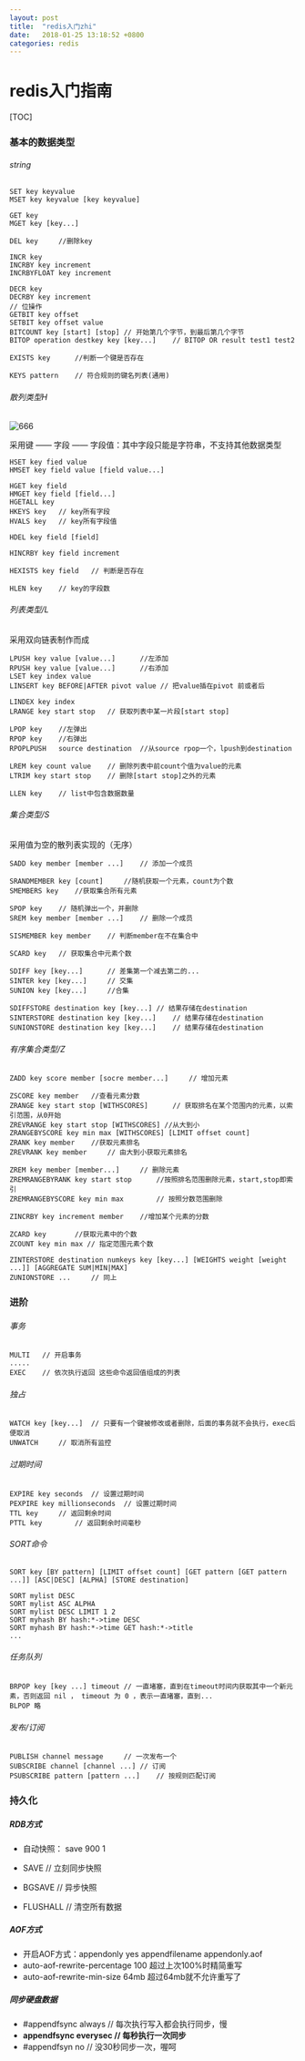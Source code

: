 ```yaml
---
layout: post
title:  "redis入门zhi"
date:   2018-01-25 13:18:52 +0800
categories: redis
---
```


# redis入门指南

[TOC]

### 基本的数据类型

###### string

```
SET key keyvalue
MSET key keyvalue [key keyvalue]

GET key
MGET key [key...]

DEL key		//删除key

INCR key
INCRBY key increment
INCRBYFLOAT key increment

DECR key
DECRBY key increment
// 位操作
GETBIT key offset
SETBIT key offset value
BITCOUNT key [start] [stop]	// 开始第几个字节，到最后第几个字节
BITOP operation destkey key [key...]	// BITOP OR result test1 test2

EXISTS key		//判断一个键是否存在

KEYS pattern	// 符合规则的键名列表(通用)
```

###### 散列类型H

![666](_picture/1.png)

采用键 —— 字段 —— 字段值：其中字段只能是字符串，不支持其他数据类型

```
HSET key fied value
HMSET key field value [field value...]

HGET key field
HMGET key field [field...]
HGETALL key
HKEYS key	// key所有字段
HVALS key	// key所有字段值

HDEL key field [field]

HINCRBY key field increment

HEXISTS key field	// 判断是否存在

HLEN key	// key的字段数
```

###### 列表类型/L

采用双向链表制作而成

```
LPUSH key value [value...]		//左添加
RPUSH key value [value...]		//右添加
LSET key index value
LINSERT key BEFORE|AFTER pivot value // 把value插在pivot 前或者后

LINDEX key index
LRANGE key start stop	// 获取列表中某一片段[start stop]

LPOP key	//左弹出
RPOP key 	//右弹出
RPOPLPUSH	source destination	//从source rpop一个，lpush到destination

LREM key count value	// 删除列表中前count个值为value的元素
LTRIM key start stop	// 删除[start stop]之外的元素

LLEN key 	// list中包含数据数量
```

###### 集合类型/S

采用值为空的散列表实现的（无序）

```
SADD key member [member ...]	// 添加一个成员

SRANDMEMBER key [count] 	//随机获取一个元素，count为个数
SMEMBERS key	//获取集合所有元素

SPOP key 	// 随机弹出一个，并删除
SREM key member [member ...]	// 删除一个成员

SISMEMBER key member	// 判断member在不在集合中

SCARD key	// 获取集合中元素个数

SDIFF key [key...]		// 差集第一个减去第二的...
SINTER key [key...]		// 交集
SUNION key [key...]		//合集

SDIFFSTORE destination key [key...]	// 结果存储在destination
SINTERSTORE destination key [key...]	// 结果存储在destination
SUNIONSTORE destination key [key...]	// 结果存储在destination
```

###### 有序集合类型/Z

```
ZADD key score member [socre member...] 	// 增加元素

ZSCORE key member	//查看元素分数
ZRANGE key start stop [WITHSCORES]		// 获取排名在某个范围内的元素，以索引范围，从0开始
ZREVRANGE key start stop [WITHSCORES] //从大到小
ZRANGEBYSCORE key min max [WITHSCORES] [LIMIT offset count]
ZRANK key member	//获取元素排名
ZREVRANK key member		// 由大到小获取元素排名

ZREM key member [member...]  	// 删除元素
ZREMRANGEBYRANK key start stop 		//按照排名范围删除元素，start,stop即索引
ZREMRANGEBYSCORE key min max		// 按照分数范围删除

ZINCRBY key increment member	//增加某个元素的分数

ZCARD key 		//获取元素中的个数
ZCOUNT key min max // 指定范围元素个数

ZINTERSTORE destination numkeys key [key...] [WEIGHTS weight [weight ...]] [AGGREGATE SUM|MIN|MAX]
ZUNIONSTORE ...		// 同上
```

### 进阶

###### 事务

```
MULTI	// 开启事务
.....
EXEC	// 依次执行返回 这些命令返回值组成的列表
```

###### 独占

```
WATCH key [key...]	// 只要有一个键被修改或者删除，后面的事务就不会执行，exec后便取消
UNWATCH 	// 取消所有监控
```

###### 过期时间

```
EXPIRE key seconds	// 设置过期时间
PEXPIRE key millionseconds	// 设置过期时间
TTL key		// 返回剩余时间
PTTL key		// 返回剩余时间毫秒
```

###### SORT命令

```
SORT key [BY pattern] [LIMIT offset count] [GET pattern [GET pattern ...]] [ASC|DESC] [ALPHA] [STORE destination]

SORT mylist DESC
SORT mylist ASC ALPHA
SORT mylist DESC LIMIT 1 2
SORT myhash BY hash:*->time DESC
SORT myhash BY hash:*->time GET hash:*->title
...
```

###### 任务队列

```
BRPOP key [key ...] timeout	// 一直堵塞，直到在timeout时间内获取其中一个新元素，否则返回 nil ， timeout 为 0 ，表示一直堵塞，直到...
BLPOP 略
```

###### 发布/订阅

```
PUBLISH	channel message		// 一次发布一个
SUBSCRIBE channel [channel ...]	// 订阅
PSUBSCRIBE pattern [pattern ...]	// 按规则匹配订阅
```

### 持久化

##### RDB方式

- 自动快照： save 900 1


- SAVE	// 立刻同步快照


- BGSAVE	// 异步快照


- FLUSHALL	// 清空所有数据

##### AOF方式

- 开启AOF方式：appendonly yes		appendfilename appendonly.aof
- auto-aof-rewrite-percentage 100    超过上次100%时精简重写
- auto-aof-rewrite-min-size 64mb    超过64mb就不允许重写了

##### 同步硬盘数据

- #appendfsync   always	// 每次执行写入都会执行同步，慢
- **appendfsync  everysec       //  每秒执行一次同步**
- #appendfsyn no                  // 没30秒同步一次，喔呵




[家啊可是]: http://www.baidu.com	"nice"

